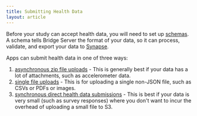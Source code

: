 ```yaml
---
title: Submitting Health Data
layout: article
---
```


Before your study can accept health data, you will need to set up [schemas](/articles/data/schemas.html). A schema tells Bridge Server the format of your data, so it can process, validate, and export your data to [Synapse](https://www.synapse.org/).

Apps can submit health data in one of three ways:

1. [asynchronous zip file uploads](/articles/data/bundled_zip_file_uploads.html) - This is generally best if your data has a lot of attachments, such as accelerometer data.
2. [single file uploads](/articles/data/single_file_uploads.html) - This is for uploading a single non-JSON file, such as CSVs or PDFs or images.
3. [synchronous direct health data submissions](/articles/data/synchronous_health_data_submission.html) - This is best if your data is very small (such as survey responses) where you don't want to incur the overhead of uploading a small file to S3.
